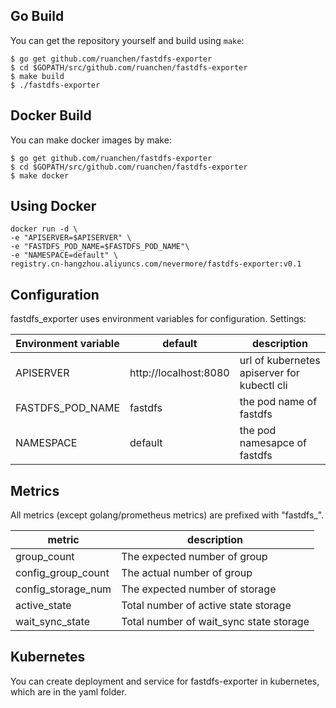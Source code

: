 ## Go Build

You can get the repository yourself and build using `make`:

```
$ go get github.com/ruanchen/fastdfs-exporter
$ cd $GOPATH/src/github.com/ruanchen/fastdfs-exporter
$ make build
$ ./fastdfs-exporter
```

## Docker Build

You can make docker images by make:

```
$ go get github.com/ruanchen/fastdfs-exporter
$ cd $GOPATH/src/github.com/ruanchen/fastdfs-exporter
$ make docker
```

## Using Docker

```
docker run -d \
-e "APISERVER=$APISERVER" \
-e "FASTDFS_POD_NAME=$FASTDFS_POD_NAME"\
-e "NAMESPACE=default" \
registry.cn-hangzhou.aliyuncs.com/nevermore/fastdfs-exporter:v0.1
```

## Configuration

fastdfs_exporter uses environment variables for configuration. Settings:

| Environment variable | default               | description                                 |
| -------------------- | --------------------- | ------------------------------------------- |
| APISERVER            | http://localhost:8080 | url of kubernetes apiserver for kubectl cli |
| FASTDFS_POD_NAME     | fastdfs               | the pod name of fastdfs                     |
| NAMESPACE            | default               | the pod namesapce of fastdfs                |

## Metrics

All metrics (except golang/prometheus metrics) are prefixed with "fastdfs_".

| metric             | description                             |
| ------------------ | --------------------------------------- |
| group_count        | The expected number of group            |
| config_group_count | The actual number of group              |
| config_storage_num | The expected number of storage          |
| active_state       | Total number of active state storage    |
| wait_sync_state    | Total number of wait_sync state storage |

## Kubernetes

You can create deployment and service for fastdfs-exporter in kubernetes, which are in the yaml folder.